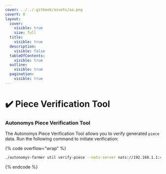 ```yaml
---
cover: ../../.gitbook/assets/aa.png
coverY: 0
layout:
  cover:
    visible: true
    size: full
  title:
    visible: true
  description:
    visible: false
  tableOfContents:
    visible: true
  outline:
    visible: true
  pagination:
    visible: true
---
```


# ✔️ Piece Verification Tool

### Autonomys Piece Verification Tool

The Autonomys Piece Verification Tool allows you to verify generated `piece` data. Run the following command to initiate verification:

{% code overflow="wrap" %}
```bash
./autonomys-farmer util verify-piece --nats-server nats://192.168.1.1:4222 --nats-server nats://192.168.1.2:4222 --nats-server nats://192.168.1.3:4222
```
{% endcode %}



